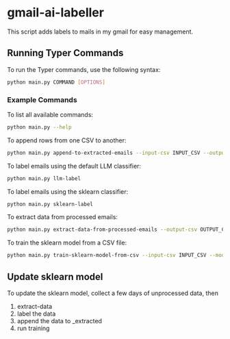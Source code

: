 # gmail-ai-labeller

This script adds labels to mails in my gmail for easy management.

## Running Typer Commands

To run the Typer commands, use the following syntax:

```sh
python main.py COMMAND [OPTIONS]
```

### Example Commands

To list all available commands:
```sh
python main.py --help
```

To append rows from one CSV to another:
```sh
python main.py append-to-extracted-emails --input-csv INPUT_CSV --output-csv OUTPUT_CSV
```

To label emails using the default LLM classifier:
```sh
python main.py llm-label
```

To label emails using the sklearn classifier:
```sh
python main.py sklearn-label
```

To extract data from processed emails:
```sh
python main.py extract-data-from-processed-emails --output-csv OUTPUT_CSV
```

To train the sklearn model from a CSV file:
```sh
python main.py train-sklearn-model-from-csv --input-csv INPUT_CSV --model-path MODEL_PATH
```

## Update sklearn model
To update the sklearn model, collect a few days of unprocessed data, then
1. extract-data
2. label the data 
3. append the data to _extracted
4. run training